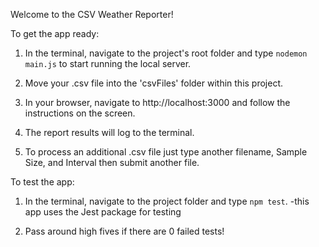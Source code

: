 Welcome to the CSV Weather Reporter!

To get the app ready:

1. In the terminal, navigate to the project's root folder and type
   `nodemon main.js` to start running the local server.

2. Move your .csv file into the 'csvFiles' folder within this project.

3. In your browser, navigate to http://localhost:3000 and follow the instructions on the screen.

4. The report results will log to the terminal.

5. To process an additional .csv file just type another filename, Sample Size, and
   Interval then submit another file.

To test the app:

1. In the terminal, navigate to the project folder and type `npm test`.
   -this app uses the Jest package for testing

2. Pass around high fives if there are 0 failed tests!
